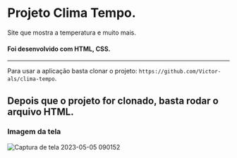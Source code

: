 # Projeto Clima Tempo. 

Site que mostra a temperatura e muito mais. 

#### Foi desenvolvido com  HTML, CSS.

---

Para usar a aplicação basta clonar o projeto: `https://github.com/Victor-als/clima-tempo`.

Depois que o projeto for clonado, basta rodar o arquivo HTML.
---

### Imagem da tela
![Captura de tela 2023-05-05 090152](https://user-images.githubusercontent.com/66024677/236839117-f477e36b-63ec-4cfb-9d1c-0a7271001029.png)




